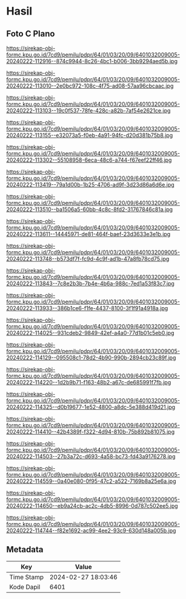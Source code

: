 # Hasil

## Foto C Plano

https://sirekap-obj-formc.kpu.go.id/7cd9/pemilu/pdpr/64/01/03/20/09/6401032009005-20240222-112916--874c9944-8c26-4bc1-b006-3bb9294aed5b.jpg

https://sirekap-obj-formc.kpu.go.id/7cd9/pemilu/pdpr/64/01/03/20/09/6401032009005-20240222-113010--2e0bc972-108c-4f75-ad08-57aa96cbcaac.jpg

https://sirekap-obj-formc.kpu.go.id/7cd9/pemilu/pdpr/64/01/03/20/09/6401032009005-20240222-113103--19c0f537-78fe-428c-a82b-7af54e2621ce.jpg

https://sirekap-obj-formc.kpu.go.id/7cd9/pemilu/pdpr/64/01/03/20/09/6401032009005-20240222-113155--e32073a5-f0eb-4a91-94fc-d20d381b75b8.jpg

https://sirekap-obj-formc.kpu.go.id/7cd9/pemilu/pdpr/64/01/03/20/09/6401032009005-20240222-113302--55108958-6eca-48c6-a744-f67eef22ff46.jpg

https://sirekap-obj-formc.kpu.go.id/7cd9/pemilu/pdpr/64/01/03/20/09/6401032009005-20240222-113419--79a1d00b-1b25-4706-ad9f-3d23d86a6d6e.jpg

https://sirekap-obj-formc.kpu.go.id/7cd9/pemilu/pdpr/64/01/03/20/09/6401032009005-20240222-113510--ba1506a5-60bb-4c8c-8fd2-31767846c81a.jpg

https://sirekap-obj-formc.kpu.go.id/7cd9/pemilu/pdpr/64/01/03/20/09/6401032009005-20240222-113611--14445971-de81-464f-baef-23d3633e3e1b.jpg

https://sirekap-obj-formc.kpu.go.id/7cd9/pemilu/pdpr/64/01/03/20/09/6401032009005-20240222-113748--b573df7f-fc9d-4c9f-ad1b-47a8fb78cd75.jpg

https://sirekap-obj-formc.kpu.go.id/7cd9/pemilu/pdpr/64/01/03/20/09/6401032009005-20240222-113843--7c8e2b3b-7b4e-4b6a-988c-7ed1a53f83c7.jpg

https://sirekap-obj-formc.kpu.go.id/7cd9/pemilu/pdpr/64/01/03/20/09/6401032009005-20240222-113933--386b1ce6-f1fe-4437-8100-3f1f91a4918a.jpg

https://sirekap-obj-formc.kpu.go.id/7cd9/pemilu/pdpr/64/01/03/20/09/6401032009005-20240222-114025--931cdeb2-9849-42ef-a4a0-77d1b01c5eb0.jpg

https://sirekap-obj-formc.kpu.go.id/7cd9/pemilu/pdpr/64/01/03/20/09/6401032009005-20240222-114129--095508c1-78d2-4b90-990b-2894cb23c89f.jpg

https://sirekap-obj-formc.kpu.go.id/7cd9/pemilu/pdpr/64/01/03/20/09/6401032009005-20240222-114220--1d2b9b71-f163-48b2-a67c-de685991f7fb.jpg

https://sirekap-obj-formc.kpu.go.id/7cd9/pemilu/pdpr/64/01/03/20/09/6401032009005-20240222-114325--d0b19677-1e52-4800-a8dc-5e388d419d21.jpg

https://sirekap-obj-formc.kpu.go.id/7cd9/pemilu/pdpr/64/01/03/20/09/6401032009005-20240222-114410--42b4389f-f322-4d94-810b-75b892b81075.jpg

https://sirekap-obj-formc.kpu.go.id/7cd9/pemilu/pdpr/64/01/03/20/09/6401032009005-20240222-114503--27b3a72c-d693-4a58-bc73-fd43a9176278.jpg

https://sirekap-obj-formc.kpu.go.id/7cd9/pemilu/pdpr/64/01/03/20/09/6401032009005-20240222-114559--0a40e080-0f95-47c2-a522-7169b8a25e6a.jpg

https://sirekap-obj-formc.kpu.go.id/7cd9/pemilu/pdpr/64/01/03/20/09/6401032009005-20240222-114650--eb9a24cb-ac2c-4db5-8996-0d787c502ee5.jpg

https://sirekap-obj-formc.kpu.go.id/7cd9/pemilu/pdpr/64/01/03/20/09/6401032009005-20240222-114744--f82e1692-ac99-4ee2-93c9-630d148a005b.jpg


## Metadata

| Key        | Value               |
| ---------- | ------------------- |
| Time Stamp | 2024-02-27 18:03:46 |
| Kode Dapil | 6401                |



